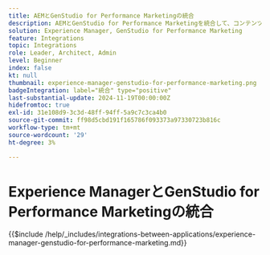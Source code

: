 ```yaml
---
title: AEMとGenStudio for Performance Marketingの統合
description: AEMとGenStudio for Performance Marketingを統合して、コンテンツサプライチェーンを加速させます。
solution: Experience Manager, GenStudio for Performance Marketing
feature: Integrations
topic: Integrations
role: Leader, Architect, Admin
level: Beginner
index: false
kt: null
thumbnail: experience-manager-genstudio-for-performance-marketing.png
badgeIntegration: label="統合" type="positive"
last-substantial-update: 2024-11-19T00:00:00Z
hidefromtoc: true
exl-id: 31e108d9-3c3d-48ff-94ff-5a9c7c3ca4b0
source-git-commit: ff98d5cbd191f165786f093373a97330723b816c
workflow-type: tm+mt
source-wordcount: '29'
ht-degree: 3%

---
```


# Experience ManagerとGenStudio for Performance Marketingの統合

{{$include /help/_includes/integrations-between-applications/experience-manager-genstudio-for-performance-marketing.md}}
